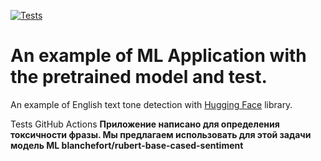 [![Tests](https://github.com/tokarevsas31/ml_fastapi_tests/actions/workflows/python-app.yml/badge.svg)](https://github.com/tokarevsas31/ml_fastapi_tests/actions/workflows/python-app.yml)

# An example of ML Application with the pretrained model and test.

An example of English text tone detection with [Hugging Face](https://huggingface.co/) library.


Tests GitHub Actions
**Приложение написано для определения токсичности фразы. Мы предлагаем использовать для этой задачи модель ML blanchefort/rubert-base-cased-sentiment**
